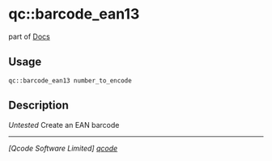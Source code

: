 qc::barcode_ean13
=================

part of [Docs](.)

Usage
-----
`qc::barcode_ean13 number_to_encode`

Description
-----------
*Untested* Create an EAN barcode

----------------------------------
*[Qcode Software Limited] [qcode]*

[qcode]: http://www.qcode.co.uk "Qcode Software"
